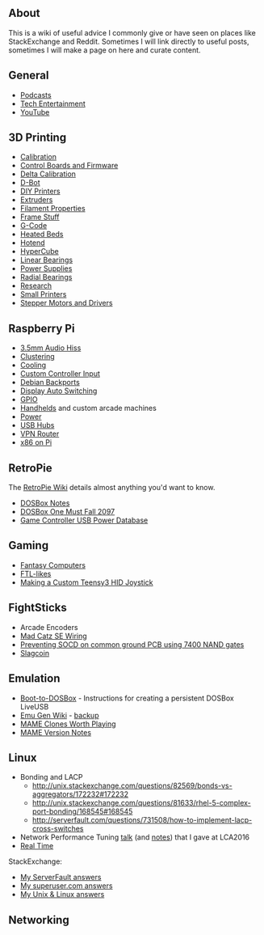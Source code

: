## About

This is a wiki of useful advice I commonly give or have seen on places like StackExchange and Reddit. Sometimes I will link directly to useful posts, sometimes I will make a page on here and curate content.

## General

* [Podcasts](General-Podcasts)
* [Tech Entertainment](General-Tech-Entertainment)
* [YouTube](General-YouTube)

## 3D Printing

* [Calibration](3D-Printing-Calibration)
* [Control Boards and Firmware](3D-Printing-Control-Boards-and-Firmware)
* [Delta Calibration](3D-Printing-Delta-Calibration)
* [D-Bot](3D-Printing-D-Bot)
* [DIY Printers](3D-Printing-DIY-Printers)
* [Extruders](3D-Printing-Extruders)
* [Filament Properties](3D-Printing-Filament-Properties)
* [Frame Stuff](3D-Printing-Frame-Stuff)
* [G-Code](3D-Printing-G-Code)
* [Heated Beds](3D-Printing-Heated-Beds)
* [Hotend](3D-Printing-Hotend)
* [HyperCube](3D-Printing-HyperCube)
* [Linear Bearings](3D-Printing-Linear-Bearings)
* [Power Supplies](3D-Printing-Power-Supplies)
* [Radial Bearings](3D-Printing-Radial-Bearings)
* [Research](3D-Printing-Research)
* [Small Printers](3D-Printing-Small-Printers)
* [Stepper Motors and Drivers](3D-Printing-Stepper-Motors-and-Drivers)

## Raspberry Pi

* [3.5mm Audio Hiss](Raspberry-Pi-3.5mm-Audio-Hiss)
* [Clustering](Raspberry-Pi-Clustering)
* [Cooling](Raspberry-Pi-Cooling)
* [Custom Controller Input](Raspberry-Pi-Custom-Controller-Input)
* [Debian Backports](Raspberry-Pi-Debian-Backports)
* [Display Auto Switching](Raspberry-Pi-Display-Auto-Switching)
* [GPIO](Raspberry-Pi-GPIO)
* [Handhelds](Raspberry-Pi-Handhelds) and custom arcade machines
* [Power](Raspberry-Pi-Power)
* [USB Hubs](http://elinux.org/RPi_Powered_USB_Hubs)
* [VPN Router](https://gist.github.com/superjamie/ac55b6d2c080582a3e64)
* [x86 on Pi](x86-on-Pi)

## RetroPie

The [RetroPie Wiki](https://github.com/RetroPie/RetroPie-Setup/wiki) details almost anything you'd want to know.

* [DOSBox Notes](RetroPie-DOSBox-Notes)
* [DOSBox One Must Fall 2097](RetroPie-DOSBox-OMF2097)
* [Game Controller USB Power Database](Game-Controller-USB-Power-Database)

## Gaming

* [Fantasy Computers](Gaming-Fantasy-Computers)
* [FTL-likes](Gaming-FTL-likes)
* [Making a Custom Teensy3 HID Joystick](Gaming-Making-a-Custom-Teensy3-HID-Joystick)

## FightSticks

* Arcade Encoders
* [Mad Catz SE Wiring](Mad-Catz-SE-Wiring)
* [Preventing SOCD on common ground PCB using 7400 NAND gates](http://forums.shoryuken.com/discussion/147393/guide-preventing-socd-on-any-common-ground-pcb-by-using-7400-chips/p1)
* [Slagcoin](http://slagcoin.com/joystick/introduction.html)

## Emulation

* [Boot-to-DOSBox](Boot-to-DOSBox) - Instructions for creating a persistent DOSBox LiveUSB
* [Emu Gen Wiki](http://emulation.gametechwiki.com/) - [backup](https://emulation.miraheze.org/)
* [MAME Clones Worth Playing](MAME-Clones-Worth-Playing)
* [MAME Version Notes](MAME-Version-Notes)

## Linux

* Bonding and LACP
    * http://unix.stackexchange.com/questions/82569/bonds-vs-aggregators/172232#172232
    * http://unix.stackexchange.com/questions/81633/rhel-5-complex-port-bonding/168545#168545
    * http://serverfault.com/questions/731508/how-to-implement-lacp-cross-switches
* Network Performance Tuning [talk](https://www.youtube.com/watch?v=ZYCKSN4xf84) (and [notes](http://jbainbri.github.io/lca2016.html)) that I gave at LCA2016
* [Real Time](Linux-Real-Time)

StackExchange:

* [My ServerFault answers](http://serverfault.com/users/122677/suprjami?tab=answers&sort=votes)
* [My superuser.com answers](http://superuser.com/users/136766/suprjami?tab=answers&sort=votes)
* [My Unix & Linux answers](http://unix.stackexchange.com/users/39229/suprjami?tab=answers&sort=votes)

## Networking